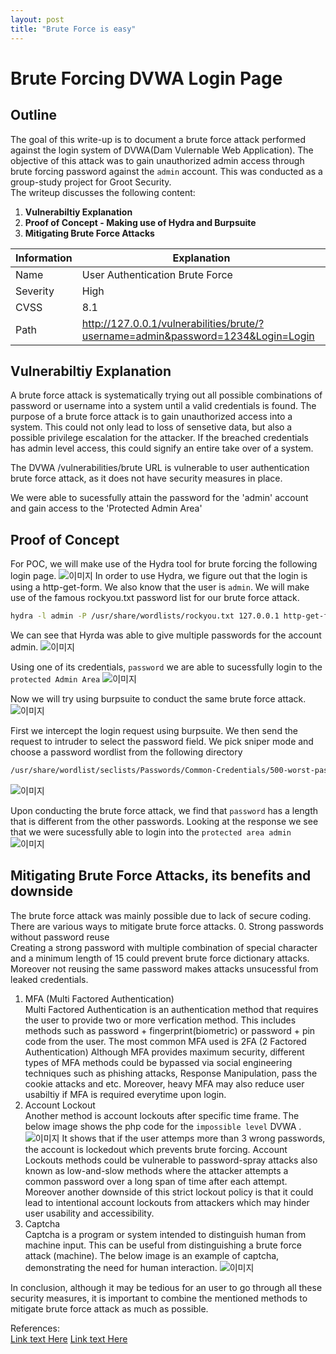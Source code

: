 ```yaml
---
layout: post
title: "Brute Force is easy"
---
```

# Brute Forcing DVWA Login Page


## Outline

The goal of this write-up is to document a brute force attack performed against the login system of DVWA(Dam Vulernable Web Application). The objective of this attack was to gain unauthorized admin access through brute forcing password against the `admin` account. This was conducted as a group-study project for Groot Security. \
The writeup discusses the following content:

1. **Vulnerabiltiy Explanation**
2. **Proof of Concept - Making use of Hydra and Burpsuite**
3. **Mitigating Brute Force Attacks**

| Information | Explanation                                                                      |
|-------------|----------------------------------------------------------------------------------|
| Name        | User Authentication Brute Force                                                  |
| Severity    | High                                                                             |
| CVSS        | 8.1                                                                              |
| Path        | http://127.0.0.1/vulnerabilities/brute/?username=admin&password=1234&Login=Login |

## Vulnerabiltiy Explanation
A brute force attack is systematically trying out all possible combinations of password or username into a system until a valid credentials is found.
The purpose of a brute force attack is to gain unauthorized access into a system. This could not only lead to loss of sensetive data, but also a possible privilege escalation
for the attacker. If the breached credentials has admin level access, this could signify an entire take over of a system.

The DVWA /vulnerabilities/brute URL is vulnerable to user authentication brute force attack, as it does not have security measures in place.

We were able to sucessfully attain the password for the 'admin' account and gain access to the 'Protected Admin Area' 

## Proof of Concept
For POC, we will make use of the Hydra tool for brute forcing the following login page.
![이미지](/assets/loginpage.png)
In order to use Hydra, we figure out that the login is using a http-get-form. We also know that the user is `admin`. We will make use of the famous rockyou.txt password list for our
brute force attack.
```bash
hydra -l admin -P /usr/share/wordlists/rockyou.txt 127.0.0.1 http-get-form "/vulnerabilities/brute/:username=^USER^&password=^PASS^&Login=Login:F=Username and/or password incorrect."
``` 
We can see that Hyrda was able to give multiple passwords for the account admin.
![이미지](/assets/sucess.png)

Using one of its credentials, `password` we are able to sucessfully login to the `protected Admin Area`
![이미지](/assets/logedin.png)

Now we will try using burpsuite to conduct the same brute force attack.
![이미지](/assets/burp.png)

First we intercept the login request using burpsuite. We then send the request to intruder to select the password field. We pick sniper mode and choose a password wordlist
from the following directory
```bash
/usr/share/wordlist/seclists/Passwords/Common-Credentials/500-worst-password.txt
```
![이미지](/assets/payload.png)

Upon conducting the brute force attack, we find that `password` has a length that is different from the other passwords. Looking at the response we see that we were sucessfully
able to login  into the `protected area admin` 
![이미지](/assets/result.png)

## Mitigating Brute Force Attacks, its benefits and downside
The brute force attack was mainly possible due to lack of secure coding. 
There are various ways to mitigate brute force attacks.
0. Strong passwords without password reuse\
Creating a strong password with multiple combination of special character and a minimum length of 15 could prevent brute force dictionary attacks. Moreover not reusing the same password makes attacks unsucessful from leaked credentials.
1. MFA (Multi Factored Authentication)\
Multi Factored Authentication is an authentication method that requires the user to provide two or more verfication method. 
This includes methods such as password + fingerprint(biometric) or password + pin code from the user. The most common MFA used is 2FA (2 Factored Authentication)
Although MFA provides maximum security, different types of MFA methods could be bypassed via social engineering techniques such as phishing attacks, Response  Manipulation, pass the cookie attacks and etc. 
Moreover, heavy MFA may also reduce user usabiltiy if MFA is required everytime upon login.
2. Account Lockout\
Another method is account lockouts after specific time frame. The below image shows the php code for the `impossible level` DVWA .
![이미지](/assets/lockout.png)
It shows that if the user attemps more than 3 wrong passwords, the account is lockedout which prevents brute forcing.
Account Lockouts methods could be vulnerable to password-spray attacks also known as low-and-slow methods where the attacker attempts a common password over a long span of time after each attempt.
Moreover another downside of this strict lockout policy is that it could lead to intentional account lockouts from attackers which may hinder user usability and accessibility.
3. Captcha\
Captcha is a program or system intended to distinguish human from machine input. This can be useful from distinguishing a brute force attack (machine). The below image is an example of captcha, demonstrating the need for human interaction.
![이미지](/assets/captcha.png)

In conclusion, although it may be tedious for an user to go through all these security measures, it is important to combine the mentioned methods to mitigate brute force attack as much as possible.

References: \
[Link text Here](https://security.grootboan.com/follow-along/undefined/0-dvwa/reference-writeup)
[Link text Here](https://socradar.io/mfa-bypass-techniques-how-does-it-work/)
